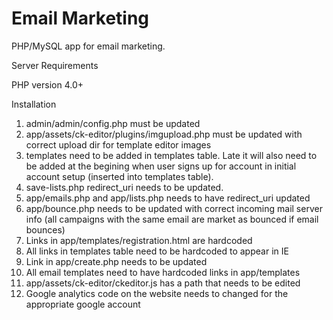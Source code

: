 Email Marketing
==============

PHP/MySQL app for email marketing.

Server Requirements

PHP version 4.0+

Installation

1. admin/admin/config.php must be updated
2. app/assets/ck-editor/plugins/imgupload.php must be updated with correct upload dir for template editor
images
3. templates need to be added in templates table. Late it will also need to be added at the begining 
when user signs up for account in initial account setup (inserted into templates table).
4. save-lists.php redirect_uri needs to be updated.
5. app/emails.php and app/lists.php needs to have redirect_uri updated
6. app/bounce.php needs to be updated with correct incoming mail server info (all campaigns with the same
email are market as bounced if email bounces)
7. Links in app/templates/registration.html are hardcoded
8. All links in templates table need to be hardcoded to appear in IE
9. Link in app/create.php needs to be updated
10. All email templates need to have hardcoded links in app/templates
11. app/assets/ck-editor/ckeditor.js has a path that needs to be edited
12. Google analytics code on the website needs to changed for the appropriate google account